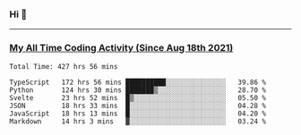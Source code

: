 ### Hi 🙂

---

### <a href="https://wakatime.com/@Eroxl">My All Time Coding Activity (Since Aug 18th 2021)</a>
<!--START_SECTION:waka-->

```text
Total Time: 427 hrs 56 mins

TypeScript   172 hrs 56 mins ██████████░░░░░░░░░░░░░░░   39.86 %
Python       124 hrs 30 mins ███████▒░░░░░░░░░░░░░░░░░   28.70 %
Svelte       23 hrs 52 mins  █▒░░░░░░░░░░░░░░░░░░░░░░░   05.50 %
JSON         18 hrs 33 mins  █░░░░░░░░░░░░░░░░░░░░░░░░   04.28 %
JavaScript   18 hrs 13 mins  █░░░░░░░░░░░░░░░░░░░░░░░░   04.20 %
Markdown     14 hrs 3 mins   ▓░░░░░░░░░░░░░░░░░░░░░░░░   03.24 %
```

<!--END_SECTION:waka-->
